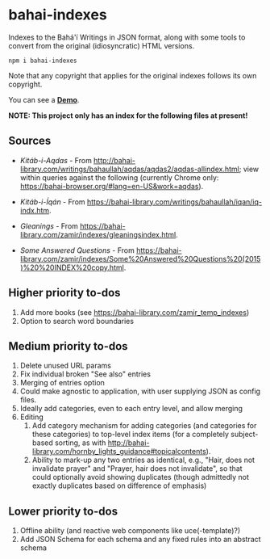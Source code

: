 # bahai-indexes

Indexes to the Bahá'í Writings in JSON format, along with some
tools to convert from the original (idiosyncratic) HTML versions.

```shell
npm i bahai-indexes
```

Note that any copyright that applies for the original indexes follows its own
copyright.

You can see a [**Demo**](https://bahai-browser.org/indexes/json/?indexTerm=God&entriesOrLinks=2).

**NOTE: This project only has an index for the following files at present!**

## Sources

-  *Kitáb-i-Aqdas* - From <http://bahai-library.com/writings/bahaullah/aqdas/aqdas2/aqdas-allindex.html>;
    view within queries against the following (currently Chrome only:
    <https://bahai-browser.org/#lang=en-US&work=aqdas>).

-  *Kitáb-i-Íqán* - From <https://bahai-library.com/writings/bahaullah/iqan/iq-indx.htm>.

- *Gleanings* - From <https://bahai-library.com/zamir/indexes/gleaningsindex.html>.

- *Some Answered Questions* - From <https://bahai-library.com/zamir/indexes/Some%20Answered%20Questions%20(2015)%20%20INDEX%20copy.html>.

## Higher priority to-dos

1. Add more books (see <https://bahai-library.com/zamir_temp_indexes>)
1. Option to search word boundaries

## Medium priority to-dos

1. Delete unused URL params
1. Fix individual broken "See also" entries
1. Merging of entries option
1. Could make agnostic to application, with user supplying JSON as config
    files.
1. Ideally add categories, even to each entry level, and allow merging
1. Editing
    1. Add category mechanism for adding categories (and categories for these
        categories) to top-level index items (for a completely subject-based
        sorting, as with
        <http://bahai-library.com/hornby_lights_guidance#topicalcontents>).
    1. Ability to mark-up any two entries as identical, e.g.,
        "Hair, does not invalidate prayer" and
        "Prayer, hair does not invalidate", so that could optionally avoid
        showing duplicates (though admittedly not exactly duplicates based
        on difference of emphasis)

## Lower priority to-dos

1. Offline ability (and reactive web components like uce(-template)?)
1. Add JSON Schema for each schema and any fixed rules into an abstract schema

